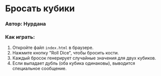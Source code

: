 # Бросать кубики
### Автор: Нурдана

### Как играть:
1. Откройте файл `index.html` в браузере.
2. Нажмите кнопку "Roll Dice", чтобы бросить кости.
3. Каждый бросок генерирует случайные значения для двух кубиков.
4. Если выпадает дубль (оба кубика одинаковы), выводится специальное сообщение.
